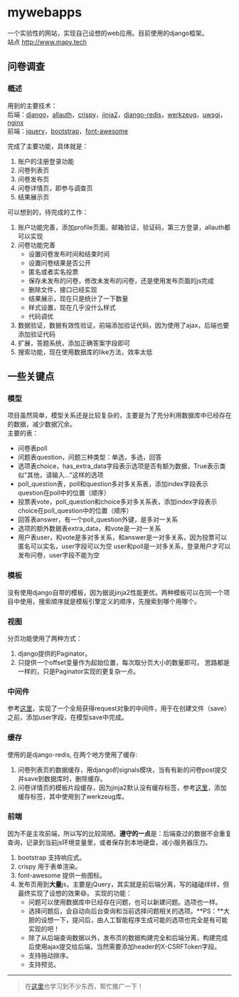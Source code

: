 # mywebapps  
一个实验性的网站，实现自己设想的web应用。目前使用的django框架。   
站点 http://www.mapy.tech

## 问卷调查
### 概述
用到的主要技术：  
后端：[django][]，[allauth][]，[crispy][]，[jinja2][]，[django-redis][]，[werkzeug][]，[uwsgi][]，[nginx][]  
前端：[jquery][]，[bootstrap][]，[font-awesome][]

[werkzeug]: http://werkzeug.pocoo.org/
[allauth]: https://github.com/pennersr/django-allauth
[crispy]: https://django-crispy-forms.readthedocs.io/en/latest/index.html
[jinja2]: http://jinja.pocoo.org/
[uwsgi]: https://github.com/unbit/uwsgi-docs/blob/master/index.rst
[nginx]: http://nginx.org/
[jquery]: https://jquery.com/
[bootstrap]: http://www.bootcss.com/
[font-awesome]: https://fontawesome.io/
[django]: https://www.djangoproject.com/
[django-redis]: https://github.com/bluedazzle/django-redis-doc-chs/blob/master/source/index.rst

完成了主要功能，具体就是：  
  1. 账户的注册登录功能
  2. 问卷列表页
  3. 问卷发布页
  4. 问卷详情页，即参与调查页
  5. 结果展示页

可以想到的，待完成的工作：  
  1. 账户功能完善，添加profile页面，邮箱验证，验证码，第三方登录，allauth都可以实现
  2. 问卷功能完善
     * 设置问卷发布时间和结束时间
     * 设置问卷结果是否公开
     * 匿名或者实名投票
     * 保存未发布的问卷，修改未发布的问卷，还是使用发布页面的js完成
     * 删除文件，接口已经实现
     * 结果展示，现在只是统计了一下数量
     * 样式设置，现在几乎没什么样式
     * 代码调优
  3. 数据验证，数据有效性验证，前端添加验证代码，因为使用了ajax，后端也要添加验证代码
  4. 扩展，答题系统，添加正确答案字段即可
  5. 搜索功能，现在使用数据库的like方法，效率太低

## 一些关键点
### 模型
项目虽然简单，模型关系还是比较复杂的，主要是为了充分利用数据库中已经存在的数据，减少数据冗余。   
主要的表：

  * 问卷表poll
  * 问题表question，问题三种类型：单选，多选，回答
  * 选项表choice，has_extra_data字段表示选项是否有额为数据，True表示类似"其他，请输入..."这样的选项
  * poll_question表，poll和question多对多关系表，添加index字段表示question在poll中的位置（顺序）
  * 投票表vote，poll_question和choice多对多关系表，添加index字段表示choice在poll_question中的位置（顺序）
  * 回答表answer，有一个poll_question外键，是多对一关系
  * 选项的额外数据表extra_data，和vote是一对一关系
  * 用户表user，和vote是多对多关系，和answer是一对多关系，因为投票可以匿名可以实名，user字段可以为空
    user和poll是一对多关系，登录用户才可以发布问卷，user字段不能为空

### 模板
没有使用django自带的模板，因为据说jinja2性能更优。两种模板可以在同一个项目中使用，搜索顺序就是模板引擎定义的顺序，先搜索到哪个用哪个。

### 视图
分页功能使用了两种方式：
  1. django提供的Paginator。
  2. 只提供一个offset变量作为起始位置，每次取分页大小的数量即可。
思路都是一样的，只是Paginator实现的更复杂一点。

### 中间件
参考[这里](https://blog.csdn.net/qq_39687901/article/details/81387584)，实现了一个全局获得request对象的中间件，用于在创建文件（save）之前，添加user字段，在模型save中完成。

### 缓存
使用的是django-redis, 在两个地方使用了缓存:
  1. 问卷列表页的数据缓存，用django的signals模块，当有有新的问卷post提交并save到数据库时，删除缓存。
  2. 问卷详情页的模板片段缓存，因为jinja2默认没有缓存标签，参考[这里](https://www.kancloud.cn/manual/jinja2/70475)，添加缓存标签，其中使用到了werkzeug库。

### 前端
因为不是主攻前端，所以写的比较简陋。**遵守的一点**是：后端查过的数据不会重复查询，记录到当前js环境变量里，或者保存到本地硬盘，减小服务器压力。
  1. bootstrap 支持响应式。
  2. crispy 用于表单渲染。
  3. font-awesome 提供一些图标。
  4. 发布页用到**大量**js，主要是jQuery，其实就是前后端分离，写的磕磕绊绊，但最终实现了设想的效果:smile:。
     实现的功能：
      * 问题可以使用数据库中已经存在问题，也可以新建问题。选项也一样。
      * 选择问题后，会自动向后台查询和当前选择问题相关的选项。**PS：**大胆的设想一下，提问后，由人工智能程序生成可能的选项也完全是有可能实现的吧！
      * 除了从后端查询数据以外，发布页的数据构建完全和后端分离，构建完成后使用ajax提交给后端，当然需要添加header的X-CSRFToken字段。
      * 支持拖动排序。
      * 支持预览。

---

>在[这里](https://github.com/Hopetree/izone)也学习到不少东西，帮忙推广一下！
  
